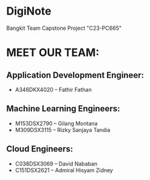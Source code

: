 # DigiNote

Bangkit Team Capstone Project
"C23-PC665"

# MEET OUR TEAM:

## Application Development Engineer:
- A346DKX4020 – Fathir Fathan

## Machine Learning Engineers:
- M153DSX2790 – Gilang Montana
- M309DSX3115 – Rizky Sanjaya Tandia

## Cloud Engineers:
- C038DSX3069 – David Nababan
- C151DSX2621 – Admiral Hisyam Zidney

